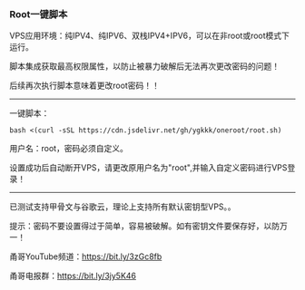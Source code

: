 ### Root一键脚本

VPS应用环境：纯IPV4、纯IPV6、双栈IPV4+IPV6，可以在非root或root模式下运行。

脚本集成获取最高权限属性，以防止被暴力破解后无法再次更改密码的问题！

后续再次执行脚本意味着更改root密码！！

-----------------------------------------------------------------------------------------

一键脚本：

```
bash <(curl -sSL https://cdn.jsdelivr.net/gh/ygkkk/oneroot/root.sh)
```

用户名：root，密码必须自定义。

设置成功后自动断开VPS，请更改原用户名为"root",并输入自定义密码进行VPS登录！

--------------------------------------------------------------------------------------

已测试支持甲骨文与谷歌云，理论上支持所有默认密钥型VPS。。

提示：密码不要设置得过于简单，容易被破解。如有密钥文件要保存好，以防万一！

甬哥YouTube频道：https://bit.ly/3zGc8fb

甬哥电报群：https://bit.ly/3jy5K46

